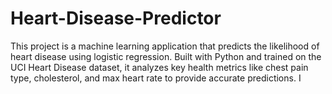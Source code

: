 # Heart-Disease-Predictor
This project is a machine learning application that predicts the likelihood of heart disease using logistic regression. Built with Python and trained on the UCI Heart Disease dataset, it analyzes key health metrics like chest pain type, cholesterol, and max heart rate to provide accurate predictions.  I
